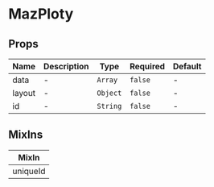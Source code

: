 # MazPloty

## Props

<!-- @vuese:MazPloty:props:start -->

| Name   | Description | Type     | Required | Default |
| ------ | ----------- | -------- | -------- | ------- |
| data   | -           | `Array`  | `false`  | -       |
| layout | -           | `Object` | `false`  | -       |
| id     | -           | `String` | `false`  | -       |

<!-- @vuese:MazPloty:props:end -->

## MixIns

<!-- @vuese:MazPloty:mixIns:start -->

| MixIn    |
| -------- |
| uniqueId |

<!-- @vuese:MazPloty:mixIns:end -->
